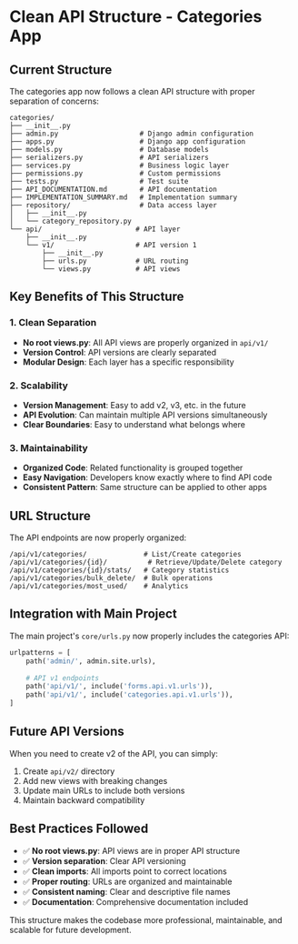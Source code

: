 # Clean API Structure - Categories App

## Current Structure

The categories app now follows a clean API structure with proper separation of concerns:

```
categories/
├── __init__.py
├── admin.py                    # Django admin configuration
├── apps.py                     # Django app configuration
├── models.py                   # Database models
├── serializers.py              # API serializers
├── services.py                 # Business logic layer
├── permissions.py              # Custom permissions
├── tests.py                    # Test suite
├── API_DOCUMENTATION.md        # API documentation
├── IMPLEMENTATION_SUMMARY.md   # Implementation summary
├── repository/                 # Data access layer
│   ├── __init__.py
│   └── category_repository.py
└── api/                       # API layer
    ├── __init__.py
    └── v1/                    # API version 1
        ├── __init__.py
        ├── urls.py            # URL routing
        └── views.py           # API views
```

## Key Benefits of This Structure

### 1. **Clean Separation**
- **No root views.py**: All API views are properly organized in `api/v1/`
- **Version Control**: API versions are clearly separated
- **Modular Design**: Each layer has a specific responsibility

### 2. **Scalability**
- **Version Management**: Easy to add v2, v3, etc. in the future
- **API Evolution**: Can maintain multiple API versions simultaneously
- **Clear Boundaries**: Easy to understand what belongs where

### 3. **Maintainability**
- **Organized Code**: Related functionality is grouped together
- **Easy Navigation**: Developers know exactly where to find API code
- **Consistent Pattern**: Same structure can be applied to other apps

## URL Structure

The API endpoints are now properly organized:

```
/api/v1/categories/              # List/Create categories
/api/v1/categories/{id}/          # Retrieve/Update/Delete category
/api/v1/categories/{id}/stats/   # Category statistics
/api/v1/categories/bulk_delete/  # Bulk operations
/api/v1/categories/most_used/    # Analytics
```

## Integration with Main Project

The main project's `core/urls.py` now properly includes the categories API:

```python
urlpatterns = [
    path('admin/', admin.site.urls),
    
    # API v1 endpoints
    path('api/v1/', include('forms.api.v1.urls')),
    path('api/v1/', include('categories.api.v1.urls')),
]
```

## Future API Versions

When you need to create v2 of the API, you can simply:

1. Create `api/v2/` directory
2. Add new views with breaking changes
3. Update main URLs to include both versions
4. Maintain backward compatibility

## Best Practices Followed

- ✅ **No root views.py**: API views are in proper API structure
- ✅ **Version separation**: Clear API versioning
- ✅ **Clean imports**: All imports point to correct locations
- ✅ **Proper routing**: URLs are organized and maintainable
- ✅ **Consistent naming**: Clear and descriptive file names
- ✅ **Documentation**: Comprehensive documentation included

This structure makes the codebase more professional, maintainable, and scalable for future development.
